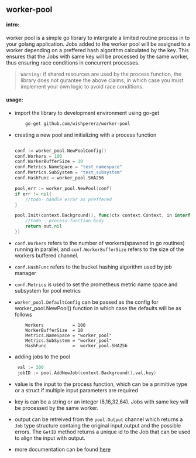 ## worker-pool

#### intro:
worker pool is a simple go library to intergrate a  limited routine process in to your 
golang application. Jobs added to the worker pool will be assigned to a worker depending 
on a preffered hash algorithm calculated by the key. This ensures that the Jobs with same
key will be processed by the same worker, thus ensuring race conditions in concurrent  processes.

> `Warning:` if shared resources are used by the process function, the library does not gurantee the above claims,
in which case you must implement your own logic to avoid race conditions.  

#### usage:

- import the library to development environment using go-get
    
    ```bash
        go-get github.com/wishperera/worker-pool
    ```
- creating a new pool and initializing with a process function

    ```go
    
    conf := worker_pool.NewPoolConfig()
    conf.Workers = 100
    conf.WorkerBufferSize = 10
    conf.Metrics.NameSpace = "test_namespace"
    conf.Metrics.SubSystem = "test_subsystem"
    conf.HashFunc = worker_pool.SHA256
  
    pool,err := worker_pool.NewPool(conf)
    if err != nil{
  	    //todo- handle error as preffered
    }
  
    pool.Init(context.Background(), func(ctx context.Context, in interface{}) (out interface{}, err error) {
        //todo - process function body
        return out,nil
    })
  
    ```
- `conf.Workers` refers to the number of workers(spawned in go routines) running in parallel, and `conf.WorkerBufferSize` refers to the size of 
   the workers buffered channel.
   
- `conf.HashFunc` refers to the bucket hashing algorithm used by job manager
- `conf.Metrics` is used to set the prometheus metric name space and subsystem for pool metrics
- `worker_pool.DefaultConfig` can be passed as the config for worker_pool.NewPool() function in which case the 
  defaults will be as follows
    ```
        Workers           = 100
        WorkerBufferSize  = 10
        Metrics.NameSpace = "worker_pool"
        Metrics.SubSystem = "worker_pool"
        HashFunc          =  worker_pool.SHA256
    ```
-  adding jobs to the pool 
    
    ```go
     val := 300
     jobID := pool.AddNewJob(context.Background(),val,key)
    ```
-  value is the input to the process function, which can be a primitive type or a struct if multiple input
   parameters are required  
   
-  key is can be a string or an integer (8,16,32,64). Jobs with same key will be processed by the same worker.
   
-  output can be retreived from the `pool.Output` channel which returns a `Job` type structure containg the 
   original input,output and the possible errors. The `GetID` method returns a unique id to the Job that 
   can be used to align the input with output.
   
- more documentation can be found [here](/doc/index.html)